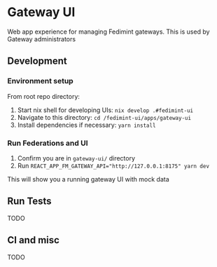 # Gateway UI

Web app experience for managing Fedimint gateways. This is used by Gateway administrators

## Development

### Environment setup

From root repo directory:

1. Start nix shell for developing UIs: `nix develop .#fedimint-ui`
1. Navigate to this directory: `cd /fedimint-ui/apps/gateway-ui`
1. Install dependencies if necessary: `yarn install`

### Run Federations and UI

1. Confirm you are in `gateway-ui/` directory
1. Run `REACT_APP_FM_GATEWAY_API="http://127.0.0.1:8175" yarn dev`

This will show you a running gateway UI with mock data

## Run Tests

TODO

## CI and misc

TODO
